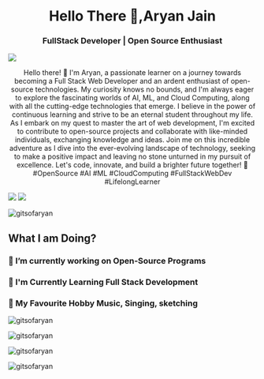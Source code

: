 <h1 align="center">Hello There 🤙,Aryan Jain </h1>

<h3 align="center"> FullStack Developer | Open Source Enthusiast </h3>


![](https://raw.githubusercontent.com/halfrost/halfrost/master/icons/header_.png)


<p align="center"> Hello there! 👋 I'm Aryan, a passionate learner on a journey towards becoming a Full Stack Web Developer and an ardent enthusiast of open-source technologies. My curiosity knows no bounds, and I'm always eager to explore the fascinating worlds of AI, ML, and Cloud Computing, along with all the cutting-edge technologies that emerge. I believe in the power of continuous learning and strive to be an eternal student throughout my life. As I embark on my quest to master the art of web development, I'm excited to contribute to open-source projects and collaborate with like-minded individuals, exchanging knowledge and ideas. Join me on this incredible adventure as I dive into the ever-evolving landscape of technology, seeking to make a positive impact and leaving no stone unturned in my pursuit of excellence. Let's code, innovate, and build a brighter future together! 🚀 #OpenSource #AI #ML #CloudComputing #FullStackWebDev #LifelongLearner </p>


![](http://github-profile-summary-cards.vercel.app/api/cards/profile-details?username=gitsofaryan&theme=aura)
![](http://github-profile-summary-cards.vercel.app/api/cards/stats?username=gitsofaryan&theme=aura)


<p align="left"> <img src="https://komarev.com/ghpvc/?username=gitsofaryan&label=Profile%20views&color=0e75b6&style=flat" alt="gitsofaryan"> </p>

<h2 align="left"> What I am Doing? </h2>

<h3>🚧 I’m currently working on Open-Source Programs</h3>

<h3>📑 I'm Currently Learning Full Stack Development</h3>

<h3>🏅 My Favourite Hobby Music, Singing, sketching</h3>



<p align="left"> <img src="https://github-profile-trophy.vercel.app/?username=gitsofaryan" alt="gitsofaryan"> </p>

<p align="left"> <img src="https://github-readme-streak-stats.herokuapp.com/?user=gitsofaryan&" alt="gitsofaryan" > </p>

<p align="left"> <img src="https://github-readme-stats.vercel.app/api/top-langs?username=gitsofaryan&show_icons=true&locale=en&layout=compact" alt="gitsofaryan" > </p>

<p align="left"> <img src="https://github-readme-stats.vercel.app/api?username=gitsofaryan&show_icons=true&locale=en" alt="gitsofaryan" ></p>

